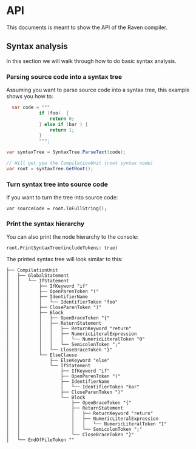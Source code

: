 # API

This documents is meant to show the API of the Raven compiler.

## Syntax analysis

In this section we will walk through how to do basic syntax analysis.

### Parsing source code into a syntax tree

Assuming you want to parse source code into a syntax tree, this example shows you how to:

```csharp
  var code = """
            if (foo)  {
                return 0;
            } else if (bar ) {
                return 1;
            }
            """;

var syntaxTree = SyntaxTree.ParseText(code);

// Will get you the CompilationUnit (root syntax node)
var root = syntaxTree.GetRoot();
```

### Turn syntax tree into source code

If you want to turn the tree into source code:

```
var sourceCode = root.ToFullString();
```

### Print the syntax hierarchy

You can also print the node hierarchy to the console:

```
root.PrintSyntaxTree(includeTokens: true)
```

The printed syntax tree will look similar to this:

```
├── CompilationUnit
│   ├── GlobalStatement
│   │   └── IfStatement
│   │       ├── IfKeyword "if"
│   │       ├── OpenParenToken "("
│   │       ├── IdentifierName
│   │       │   └── IdentifierToken "foo"
│   │       ├── CloseParenToken ")"
│   │       ├── Block
│   │       │   ├── OpenBraceToken "{"
│   │       │   ├── ReturnStatement
│   │       │   │   ├── ReturnKeyword "return"
│   │       │   │   ├── NumericLiteralExpression
│   │       │   │   │   └── NumericLiteralToken "0"
│   │       │   │   └── SemicolonToken ";"
│   │       │   └── CloseBraceToken "}"
│   │       └── ElseClause
│   │           ├── ElseKeyword "else"
│   │           └── IfStatement
│   │               ├── IfKeyword "if"
│   │               ├── OpenParenToken "("
│   │               ├── IdentifierName
│   │               │   └── IdentifierToken "bar"
│   │               ├── CloseParenToken ")"
│   │               └── Block
│   │                   ├── OpenBraceToken "{"
│   │                   ├── ReturnStatement
│   │                   │   ├── ReturnKeyword "return"
│   │                   │   ├── NumericLiteralExpression
│   │                   │   │   └── NumericLiteralToken "1"
│   │                   │   └── SemicolonToken ";"
│   │                   └── CloseBraceToken "}"
│   └── EndOfFileToken ""
```